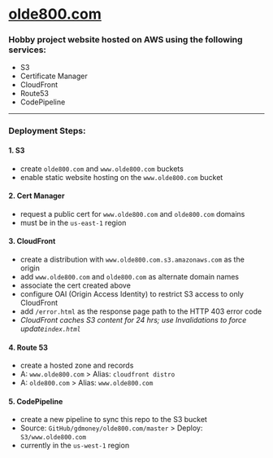 # [olde800.com](https://olde800.com)

### Hobby project website hosted on AWS using the following services:

- S3
- Certificate Manager
- CloudFront
- Route53
- CodePipeline

*****

### Deployment Steps:
#### 1. S3
- create `olde800.com` and `www.olde800.com` buckets
- enable static website hosting on the `www.olde800.com` bucket

#### 2. Cert Manager
- request a public cert for `www.olde800.com` and `olde800.com` domains
- must be in the `us-east-1` region

#### 3. CloudFront
- create a distribution with `www.olde800.com.s3.amazonaws.com` as the origin
- add `www.olde800.com` and `olde800.com` as alternate domain names
- associate the cert created above
- configure OAI (Origin Access Identity) to restrict S3 access to only CloudFront
- add `/error.html` as the response page path to the HTTP 403 error code
- *CloudFront caches S3 content for 24 hrs; use Invalidations to force update`index.html`*

#### 4. Route 53
- create a hosted zone and records
- A: `www.olde800.com` > Alias: `cloudfront distro`
- A: `olde800.com` > Alias: `www.olde800.com`

#### 5. CodePipeline
- create a new pipeline to sync this repo to the S3 bucket
- Source: `GitHub/gdmoney/olde800.com/master` > Deploy: `S3/www.olde800.com`
- currently in the `us-west-1` region

